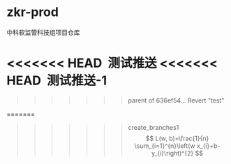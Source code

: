 # zkr-prod
中科软监管科技组项目仓库

<<<<<<< HEAD
​											 测试推送
<<<<<<< HEAD
​											 测试推送-1
=======
>>>>>>> parent of 636ef54... Revert "test"

=======
​								
>>>>>>> create_branches1
$$
L(w, b)=\frac{1}{n} \sum_{i=1}^{n}\left(w x_{i}+b-y_{i}\right)^{2}
$$



